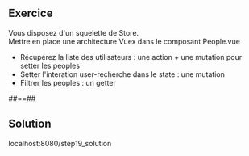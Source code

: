 <!-- .slide: class="sfeir-bg-pink exercice" -->
## Exercice
Vous disposez d'un squelette de Store.<br>
Mettre en place une architecture Vuex dans le composant People.vue
<ul>
    <li>Récupérez la liste des utilisateurs : une action + une mutation pour setter les peoples</li>
    <li>Setter l'interation user-recherche dans le state : une mutation</li>
    <li>Filtrer les peoples : un getter</li>
</ul>

##==##

<!-- .slide: class="sfeir-bg-blue exercice" -->
## Solution
<span class="full-center">localhost:8080/step19_solution</span>
